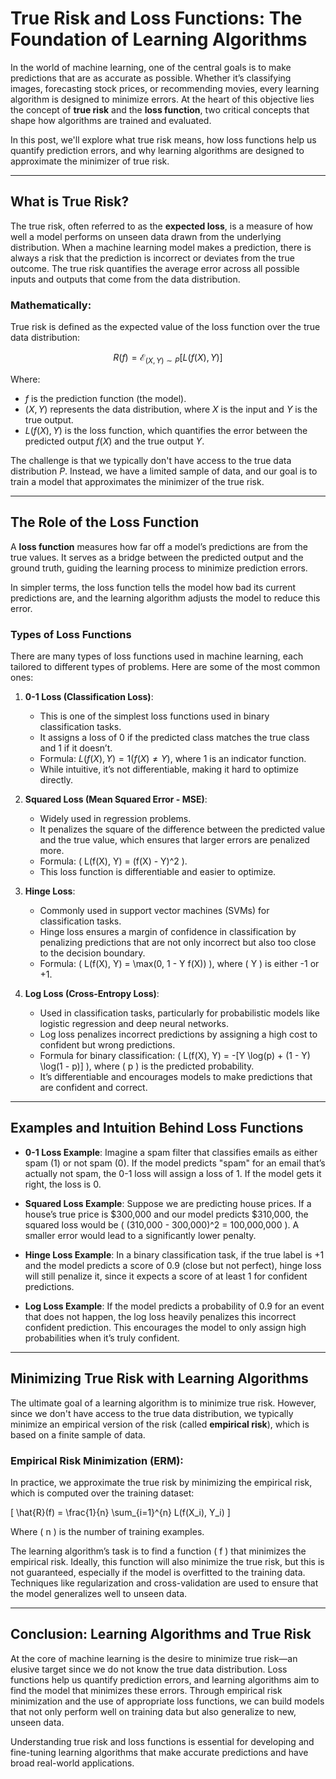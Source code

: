 # True Risk and Loss Functions: The Foundation of Learning Algorithms

In the world of machine learning, one of the central goals is to make predictions that are as accurate as possible. Whether it’s classifying images, forecasting stock prices, or recommending movies, every learning algorithm is designed to minimize errors. At the heart of this objective lies the concept of **true risk** and the **loss function**, two critical concepts that shape how algorithms are trained and evaluated.

In this post, we'll explore what true risk means, how loss functions help us quantify prediction errors, and why learning algorithms are designed to approximate the minimizer of true risk.

---

## What is True Risk?

The true risk, often referred to as the **expected loss**, is a measure of how well a model performs on unseen data drawn from the underlying distribution. When a machine learning model makes a prediction, there is always a risk that the prediction is incorrect or deviates from the true outcome. The true risk quantifies the average error across all possible inputs and outputs that come from the data distribution.

### Mathematically:

True risk is defined as the expected value of the loss function over the true data distribution:

$$
R(f) = \mathcal{E}_{(X, Y) \sim P} [L(f(X), Y)]
$$

Where:
- $f$ is the prediction function (the model).
- $(X, Y)$ represents the data distribution, where $X$ is the input and $Y$ is the true output.
- $L(f(X), Y)$ is the loss function, which quantifies the error between the predicted output $f(X)$ and the true output $Y$.

The challenge is that we typically don't have access to the true data distribution $P$. Instead, we have a limited sample of data, and our goal is to train a model that approximates the minimizer of the true risk.

---

## The Role of the Loss Function

A **loss function** measures how far off a model’s predictions are from the true values. It serves as a bridge between the predicted output and the ground truth, guiding the learning process to minimize prediction errors.

In simpler terms, the loss function tells the model how bad its current predictions are, and the learning algorithm adjusts the model to reduce this error.

### Types of Loss Functions

There are many types of loss functions used in machine learning, each tailored to different types of problems. Here are some of the most common ones:

1. **0-1 Loss (Classification Loss)**:
   - This is one of the simplest loss functions used in binary classification tasks.
   - It assigns a loss of 0 if the predicted class matches the true class and 1 if it doesn’t.
   - Formula: $L(f(X), Y) = \mathcal{1}(f(X) \neq Y)$, where $\mathcal{1}$ is an indicator function.
   - While intuitive, it’s not differentiable, making it hard to optimize directly.

2. **Squared Loss (Mean Squared Error - MSE)**:
   - Widely used in regression problems.
   - It penalizes the square of the difference between the predicted value and the true value, which ensures that larger errors are penalized more.
   - Formula: \( L(f(X), Y) = (f(X) - Y)^2 \).
   - This loss function is differentiable and easier to optimize.

3. **Hinge Loss**:
   - Commonly used in support vector machines (SVMs) for classification tasks.
   - Hinge loss ensures a margin of confidence in classification by penalizing predictions that are not only incorrect but also too close to the decision boundary.
   - Formula: \( L(f(X), Y) = \max(0, 1 - Y f(X)) \), where \( Y \) is either -1 or +1.
   
4. **Log Loss (Cross-Entropy Loss)**:
   - Used in classification tasks, particularly for probabilistic models like logistic regression and deep neural networks.
   - Log loss penalizes incorrect predictions by assigning a high cost to confident but wrong predictions.
   - Formula for binary classification: \( L(f(X), Y) = -[Y \log(p) + (1 - Y) \log(1 - p)] \), where \( p \) is the predicted probability.
   - It’s differentiable and encourages models to make predictions that are confident and correct.

---

## Examples and Intuition Behind Loss Functions

- **0-1 Loss Example**: 
   Imagine a spam filter that classifies emails as either spam (1) or not spam (0). If the model predicts "spam" for an email that’s actually not spam, the 0-1 loss will assign a loss of 1. If the model gets it right, the loss is 0.

- **Squared Loss Example**: 
   Suppose we are predicting house prices. If a house’s true price is $300,000 and our model predicts $310,000, the squared loss would be \( (310,000 - 300,000)^2 = 100,000,000 \). A smaller error would lead to a significantly lower penalty.

- **Hinge Loss Example**: 
   In a binary classification task, if the true label is +1 and the model predicts a score of 0.9 (close but not perfect), hinge loss will still penalize it, since it expects a score of at least 1 for confident predictions.

- **Log Loss Example**: 
   If the model predicts a probability of 0.9 for an event that does not happen, the log loss heavily penalizes this incorrect confident prediction. This encourages the model to only assign high probabilities when it’s truly confident.

---

## Minimizing True Risk with Learning Algorithms

The ultimate goal of a learning algorithm is to minimize true risk. However, since we don't have access to the true data distribution, we typically minimize an empirical version of the risk (called **empirical risk**), which is based on a finite sample of data.

### Empirical Risk Minimization (ERM):

In practice, we approximate the true risk by minimizing the empirical risk, which is computed over the training dataset:

\[
\hat{R}(f) = \frac{1}{n} \sum_{i=1}^{n} L(f(X_i), Y_i)
\]

Where \( n \) is the number of training examples.

The learning algorithm’s task is to find a function \( f \) that minimizes the empirical risk. Ideally, this function will also minimize the true risk, but this is not guaranteed, especially if the model is overfitted to the training data. Techniques like regularization and cross-validation are used to ensure that the model generalizes well to unseen data.

---

## Conclusion: Learning Algorithms and True Risk

At the core of machine learning is the desire to minimize true risk—an elusive target since we do not know the true data distribution. Loss functions help us quantify prediction errors, and learning algorithms aim to find the model that minimizes these errors. Through empirical risk minimization and the use of appropriate loss functions, we can build models that not only perform well on training data but also generalize to new, unseen data.

Understanding true risk and loss functions is essential for developing and fine-tuning learning algorithms that make accurate predictions and have broad real-world applications.
